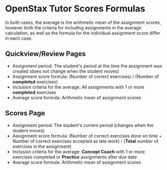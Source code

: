 # OpenStax Tutor Scores Formulas

In both cases, the average is the arithmetic mean of the assignment scores,
however both the criteria for including assignments in the average calculation,
as well as the formula for the individual assignment score differ in each case.

## Quickview/Review Pages

- Assignment period: The student's period at the time the assignment was created
                     (does not change when the student moves)
- Assignment score formula: (Number of correct exercises) / (Number of **completed** exercises)
- Inclusion criteria for the average: All assignments with 1 or more **completed** exercises
- Average score formula: Arithmetic mean of assignment scores

## Scores Page

- Assignment period: The student's current period (changes when the student moves)
- Assignment score formula: (Number of correct exercises done on time +
                             Number of correct exercises accepted as late work) /
                            (**Total** number of exercises in the assignment)
- Inclusion criteria for the average: **Concept Coach** with 1 or more exercises completed or
                                      **Practice** assignments after due date
- Average score formula: Arithmetic mean of assignment scores

